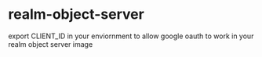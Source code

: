 # realm-object-server
export CLIENT_ID in your enviornment to allow google oauth to work in your realm object server image
